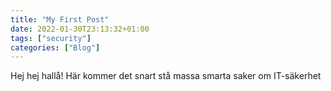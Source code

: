 ```yaml
---
title: "My First Post"
date: 2022-01-30T23:13:32+01:00
tags: ["security"]
categories: ["Blog"]
---
```


Hej hej hallå! Här kommer det snart stå massa smarta saker om IT-säkerhet
